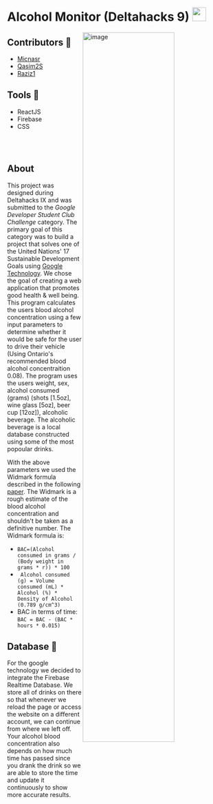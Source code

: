 # Alcohol Monitor (Deltahacks 9) <img width = 32 src ="https://user-images.githubusercontent.com/73625971/212537810-fc7a4278-6efb-4f11-9612-576b3d5ac616.svg">

<img align = Right width="65%" alt="image" src="https://user-images.githubusercontent.com/73625971/212538396-09936606-d335-4112-87ac-105bbac0c82d.png">


## Contributors 🤝
* [Micnasr](https://github.com/Micnasr)
* [Qasim2S](https://github.com/Qasim2S)
* [Raziz1](https://github.com/Raziz1)

## Tools 🔨
* ReactJS
* Firebase
* CSS

<br></br>

## About
This project was designed during Deltahacks IX and was submitted to the *Google Developer Student Club Challenge* category. The primary goal of this category was to build a project that solves one of the United Nations' 17 Sustainable Development Goals using [Google Technology](https://developers.google.com/products). We chose the goal of creating a web application that promotes good health & well being. This program calculates the users blood alcohol concentration using a few input parameters to determine whether it would be safe for the user to drive their vehicle (Using Ontario's recommended blood alcohol concentraition 0.08). The program uses the users weight, sex, alcohol consumed (grams) (shots [1.5oz], wine glass [5oz], beer cup [12oz]), alcoholic beverage. The alcoholic beverage is a local database constructed using some of the most popoular drinks.

With the above parameters we used the Widmark formula described in the following [paper](https://www.yasa.org/upload/uploadedfiles/alcohol.pdf). The Widmark is a rough estimate of the blood alcohol concentration and shouldn't be taken as a definitive number. The Widmark formula is:

* ```BAC=(Alcohol consumed in grams / (Body weight in grams * r)) * 100```
* ``` Alcohol consumed (g) = Volume consumed (mL) * Alcohol (%) * Density of Alcohol (0.789 g/cm^3)```
* BAC in terms of time: ```BAC = BAC - (BAC * hours * 0.015)```


## Database 💾 
For the google technology we decided to integrate the Firebase Realtime Database. We store all of drinks on there so that whenever we reload the page or access the website on a different account, we can continue from where we left off. Your alcohol blood concentration also depends on how much time has passed since you drank the drink so we are able to store the time and update it continuously to show more accurate results.


